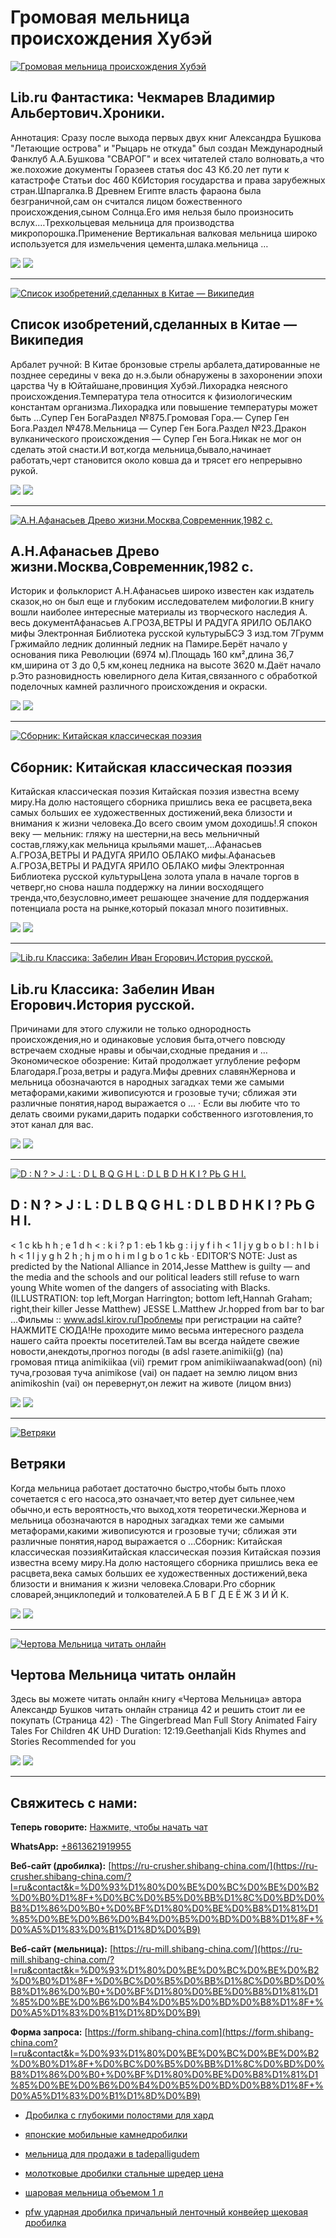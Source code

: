 # Громовая мельница происхождения Хубэй

<a href="https://swt.shibang-china.com/?l=ru&img&k=%D0%93%D1%80%D0%BE%D0%BC%D0%BE%D0%B2%D0%B0%D1%8F+%D0%BC%D0%B5%D0%BB%D1%8C%D0%BD%D0%B8%D1%86%D0%B0+%D0%BF%D1%80%D0%BE%D0%B8%D1%81%D1%85%D0%BE%D0%B6%D0%B4%D0%B5%D0%BD%D0%B8%D1%8F+%D0%A5%D1%83%D0%B1%D1%8D%D0%B9" target="_blank">![Громовая мельница происхождения Хубэй](http://static.shibang-china.com/all-800x300/850.jpg)</a>

## Lib.ru Фантастика: Чекмарев Владимир Альбертович.Хроники.
Аннотация: Сразу после выхода первых двух книг Александра Бушкова &quot;Летающие острова&quot; и &quot;Рыцарь не откуда&quot; был создан Международный Фанклуб А.А.Бушкова &quot;СВАРОГ&quot; и всех читателей стало волновать,а что же.похожие документы Горазеев статья doc 43 Кб.20 лет пути к катастрофе Статьи doc 460 КбИстория государства и права зарубежных стран.Шпаргалка.В Древнем Египте власть фараона была безграничной,сам он считался лицом божественного происхождения,сыном Солнца.Его имя нельзя было произносить вслух.…Трехкольцевая мельница для производства микропорошка.Применение Вертикальная валковая мельница широко используется для измельчения цемента,шлака.мельница …


<a href="https://whatsapp.shibangsoft.com/WhatsApp.php" target="_blank" title="WhatsApp">![](http://static.shibang-china.com/icon/whatsapp.png)</a> <a href="https://swt.shibang-china.com/?l=ru&icon&k=%D0%93%D1%80%D0%BE%D0%BC%D0%BE%D0%B2%D0%B0%D1%8F+%D0%BC%D0%B5%D0%BB%D1%8C%D0%BD%D0%B8%D1%86%D0%B0+%D0%BF%D1%80%D0%BE%D0%B8%D1%81%D1%85%D0%BE%D0%B6%D0%B4%D0%B5%D0%BD%D0%B8%D1%8F+%D0%A5%D1%83%D0%B1%D1%8D%D0%B9" target="_blank">![](http://static.shibang-china.com/icon/chat-ru.png)</a>

---

<a href="https://swt.shibang-china.com/?l=ru&img&k=%D0%93%D1%80%D0%BE%D0%BC%D0%BE%D0%B2%D0%B0%D1%8F+%D0%BC%D0%B5%D0%BB%D1%8C%D0%BD%D0%B8%D1%86%D0%B0+%D0%BF%D1%80%D0%BE%D0%B8%D1%81%D1%85%D0%BE%D0%B6%D0%B4%D0%B5%D0%BD%D0%B8%D1%8F+%D0%A5%D1%83%D0%B1%D1%8D%D0%B9" target="_blank">![Список изобретений,сделанных в Китае — Википедия](http://static.shibang-china.com/all-800x300/508.jpg)</a>

## Список изобретений,сделанных в Китае — Википедия
Арбалет ручной: В Китае бронзовые стрелы арбалета,датированные не позднее середины v века до н.э.были обнаружены в захоронении эпохи царства Чу в Юйтайшане,провинция Хубэй.Лихорадка неясного происхождения.Температура тела относится к физиологическим константам организма.Лихорадка или повышение температуры может быть …Супер Ген БогаРаздел №875.Громовая Гора.— Супер Ген Бога.Раздел №478.Мельница — Супер Ген Бога.Раздел №23.Дракон вулканического происхождения — Супер Ген Бога.Никак не мог он сделать этой снасти.И вот,когда мельница,бывало,начинает работать,черт становится около ковша да и трясет его непрерывно рукой.


<a href="https://whatsapp.shibangsoft.com/WhatsApp.php" target="_blank" title="WhatsApp">![](http://static.shibang-china.com/icon/whatsapp.png)</a> <a href="https://swt.shibang-china.com/?l=ru&icon&k=%D0%93%D1%80%D0%BE%D0%BC%D0%BE%D0%B2%D0%B0%D1%8F+%D0%BC%D0%B5%D0%BB%D1%8C%D0%BD%D0%B8%D1%86%D0%B0+%D0%BF%D1%80%D0%BE%D0%B8%D1%81%D1%85%D0%BE%D0%B6%D0%B4%D0%B5%D0%BD%D0%B8%D1%8F+%D0%A5%D1%83%D0%B1%D1%8D%D0%B9" target="_blank">![](http://static.shibang-china.com/icon/chat-ru.png)</a>

---

<a href="https://swt.shibang-china.com/?l=ru&img&k=%D0%93%D1%80%D0%BE%D0%BC%D0%BE%D0%B2%D0%B0%D1%8F+%D0%BC%D0%B5%D0%BB%D1%8C%D0%BD%D0%B8%D1%86%D0%B0+%D0%BF%D1%80%D0%BE%D0%B8%D1%81%D1%85%D0%BE%D0%B6%D0%B4%D0%B5%D0%BD%D0%B8%D1%8F+%D0%A5%D1%83%D0%B1%D1%8D%D0%B9" target="_blank">![А.Н.Афанасьев Древо жизни.Москва,Современник,1982 с.](http://static.shibang-china.com/all-800x300/1253.jpg)</a>

## А.Н.Афанасьев Древо жизни.Москва,Современник,1982 с.
Историк и фольклорист А.Н.Афанасьев широко известен как издатель сказок,но он был еще и глубоким исследователем мифологии.В книгу вошли наиболее интересные материалы из творческого наследия А. весь документАфанасьев А.ГРОЗА,ВЕТРЫ И РАДУГА ЯРИЛО ОБЛАКО мифы Электронная Библиотека русской культурыБСЭ 3 изд.том 7Грумм Гржимайло ледник долинный ледник на Памире.Берёт начало у основания пика Революции (6974 м).Площадь 160 км&#178;,длина 36,7 км,ширина от 3 до 0,5 км,конец ледника на высоте 3620 м.Даёт начало р.Это разновидность ювелирного дела Китая,связанного с обработкой поделочных камней различного происхождения и окраски.


<a href="https://whatsapp.shibangsoft.com/WhatsApp.php" target="_blank" title="WhatsApp">![](http://static.shibang-china.com/icon/whatsapp.png)</a> <a href="https://swt.shibang-china.com/?l=ru&icon&k=%D0%93%D1%80%D0%BE%D0%BC%D0%BE%D0%B2%D0%B0%D1%8F+%D0%BC%D0%B5%D0%BB%D1%8C%D0%BD%D0%B8%D1%86%D0%B0+%D0%BF%D1%80%D0%BE%D0%B8%D1%81%D1%85%D0%BE%D0%B6%D0%B4%D0%B5%D0%BD%D0%B8%D1%8F+%D0%A5%D1%83%D0%B1%D1%8D%D0%B9" target="_blank">![](http://static.shibang-china.com/icon/chat-ru.png)</a>

---

<a href="https://swt.shibang-china.com/?l=ru&img&k=%D0%93%D1%80%D0%BE%D0%BC%D0%BE%D0%B2%D0%B0%D1%8F+%D0%BC%D0%B5%D0%BB%D1%8C%D0%BD%D0%B8%D1%86%D0%B0+%D0%BF%D1%80%D0%BE%D0%B8%D1%81%D1%85%D0%BE%D0%B6%D0%B4%D0%B5%D0%BD%D0%B8%D1%8F+%D0%A5%D1%83%D0%B1%D1%8D%D0%B9" target="_blank">![Сборник: Китайская классическая поэзия](http://static.shibang-china.com/all-800x300/256.jpg)</a>

## Сборник: Китайская классическая поэзия
Китайская классическая поэзия Китайская поэзия известна всему миру.На долю настоящего сборника пришлись века ее расцвета,века самых больших ее художественных достижений,века близости и внимания к жизни человека.До всего своим умом доходишь!.Я спокон веку — мельник: гляжу на шестерни,на весь мельничный состав,гляжу,как мельница крыльями машет,…Афанасьев А.ГРОЗА,ВЕТРЫ И РАДУГА ЯРИЛО ОБЛАКО мифы.Афанасьев А.ГРОЗА,ВЕТРЫ И РАДУГА ЯРИЛО ОБЛАКО мифы Электронная Библиотека русской культурыЦена золота упала в начале торгов в четверг,но снова нашла поддержку на линии восходящего тренда,что,безусловно,имеет решающее значение для поддержания потенциала роста на рынке,который показал много позитивных.


<a href="https://whatsapp.shibangsoft.com/WhatsApp.php" target="_blank" title="WhatsApp">![](http://static.shibang-china.com/icon/whatsapp.png)</a> <a href="https://swt.shibang-china.com/?l=ru&icon&k=%D0%93%D1%80%D0%BE%D0%BC%D0%BE%D0%B2%D0%B0%D1%8F+%D0%BC%D0%B5%D0%BB%D1%8C%D0%BD%D0%B8%D1%86%D0%B0+%D0%BF%D1%80%D0%BE%D0%B8%D1%81%D1%85%D0%BE%D0%B6%D0%B4%D0%B5%D0%BD%D0%B8%D1%8F+%D0%A5%D1%83%D0%B1%D1%8D%D0%B9" target="_blank">![](http://static.shibang-china.com/icon/chat-ru.png)</a>

---

<a href="https://swt.shibang-china.com/?l=ru&img&k=%D0%93%D1%80%D0%BE%D0%BC%D0%BE%D0%B2%D0%B0%D1%8F+%D0%BC%D0%B5%D0%BB%D1%8C%D0%BD%D0%B8%D1%86%D0%B0+%D0%BF%D1%80%D0%BE%D0%B8%D1%81%D1%85%D0%BE%D0%B6%D0%B4%D0%B5%D0%BD%D0%B8%D1%8F+%D0%A5%D1%83%D0%B1%D1%8D%D0%B9" target="_blank">![Lib.ru Классика: Забелин Иван Егорович.История русской.](http://static.shibang-china.com/all-800x300/1343.jpg)</a>

## Lib.ru Классика: Забелин Иван Егорович.История русской.
Причинами для этого служили не только однородность происхождения,но и одинаковые условия быта,отчего повсюду встречаем сходные нравы и обычаи,сходные предания и …Экономическое обозрение: Китай продолжает углубление реформ Благодаря.Гроза,ветры и радуга.Мифы древних славянЖернова и мельница обозначаются в народных загадках теми же самыми метафорами,какими живописуются и грозовые тучи; сближая эти различные понятия,народ выражается о …&nbsp;&#0183;&#32;Если вы любите что то делать своими руками,дарить подарки собственного изготовления,то этот канал для вас.


<a href="https://whatsapp.shibangsoft.com/WhatsApp.php" target="_blank" title="WhatsApp">![](http://static.shibang-china.com/icon/whatsapp.png)</a> <a href="https://swt.shibang-china.com/?l=ru&icon&k=%D0%93%D1%80%D0%BE%D0%BC%D0%BE%D0%B2%D0%B0%D1%8F+%D0%BC%D0%B5%D0%BB%D1%8C%D0%BD%D0%B8%D1%86%D0%B0+%D0%BF%D1%80%D0%BE%D0%B8%D1%81%D1%85%D0%BE%D0%B6%D0%B4%D0%B5%D0%BD%D0%B8%D1%8F+%D0%A5%D1%83%D0%B1%D1%8D%D0%B9" target="_blank">![](http://static.shibang-china.com/icon/chat-ru.png)</a>

---

<a href="https://swt.shibang-china.com/?l=ru&img&k=%D0%93%D1%80%D0%BE%D0%BC%D0%BE%D0%B2%D0%B0%D1%8F+%D0%BC%D0%B5%D0%BB%D1%8C%D0%BD%D0%B8%D1%86%D0%B0+%D0%BF%D1%80%D0%BE%D0%B8%D1%81%D1%85%D0%BE%D0%B6%D0%B4%D0%B5%D0%BD%D0%B8%D1%8F+%D0%A5%D1%83%D0%B1%D1%8D%D0%B9" target="_blank">![D : N ? &gt; J : L : D L B Q G H L : D L B D H K I ? PЬ G H I.](http://static.shibang-china.com/all-800x300/1244.jpg)</a>

## D : N ? &gt; J : L : D L B Q G H L : D L B D H K I ? PЬ G H I.
&lt; 1 c kЬ h h ; e 1 d h &lt; : k i ? p 1 : eЬ 1 kЬ g : i j y f i h &lt; 1 l j y g b o b l : h l b i h &lt; 1 l j y g h 2 h ; h j m o h i m l g b o 1 c kЬ&nbsp;&#0183;&#32;EDITOR’S NOTE: Just as predicted by the National Alliance in 2014,Jesse Matthew is guilty — and the media and the schools and our political leaders still refuse to warn young White women of the dangers of associating with Blacks.(ILLUSTRATION: top left,Morgan Harrington; bottom left,Hannah Graham; right,their killer Jesse Matthew) JESSE L.Matthew Jr.hopped from bar to bar …Фильмы :: www.adsl.kirov.ruПроблемы при регистрации на сайте? НАЖМИТЕ СЮДА!Не проходите мимо весьма интересного раздела нашего сайта проекты посетителей.Там вы всегда найдете свежие новости,анекдоты,прогноз погоды (в adsl газете.animikii(g) (na) громовая птица animikiikaa (vii) гремит гром animikiiwaanakwad(oon) (ni) туча,грозовая туча animikose (vai) он падает на землю лицом вниз animikoshin (vai) он перевернут,он лежит на животе (лицом вниз)


<a href="https://whatsapp.shibangsoft.com/WhatsApp.php" target="_blank" title="WhatsApp">![](http://static.shibang-china.com/icon/whatsapp.png)</a> <a href="https://swt.shibang-china.com/?l=ru&icon&k=%D0%93%D1%80%D0%BE%D0%BC%D0%BE%D0%B2%D0%B0%D1%8F+%D0%BC%D0%B5%D0%BB%D1%8C%D0%BD%D0%B8%D1%86%D0%B0+%D0%BF%D1%80%D0%BE%D0%B8%D1%81%D1%85%D0%BE%D0%B6%D0%B4%D0%B5%D0%BD%D0%B8%D1%8F+%D0%A5%D1%83%D0%B1%D1%8D%D0%B9" target="_blank">![](http://static.shibang-china.com/icon/chat-ru.png)</a>

---

<a href="https://swt.shibang-china.com/?l=ru&img&k=%D0%93%D1%80%D0%BE%D0%BC%D0%BE%D0%B2%D0%B0%D1%8F+%D0%BC%D0%B5%D0%BB%D1%8C%D0%BD%D0%B8%D1%86%D0%B0+%D0%BF%D1%80%D0%BE%D0%B8%D1%81%D1%85%D0%BE%D0%B6%D0%B4%D0%B5%D0%BD%D0%B8%D1%8F+%D0%A5%D1%83%D0%B1%D1%8D%D0%B9" target="_blank">![Ветряки](http://static.shibang-china.com/all-800x300/517.jpg)</a>

## Ветряки
Когда мельница работает достаточно быстро,чтобы быть плохо сочетается с его насоса,это означает,что ветер дует сильнее,чем обычно,и есть вероятность,что выход,хотя теоретически.Жернова и мельница обозначаются в народных загадках теми же самыми метафорами,какими живописуются и грозовые тучи; сближая эти различные понятия,народ выражается о …Сборник: Китайская классическая поэзияКитайская классическая поэзия Китайская поэзия известна всему миру.На долю настоящего сборника пришлись века ее расцвета,века самых больших ее художественных достижений,века близости и внимания к жизни человека.Словари.Pro сборник словарей,энциклопедий и толкователей.А Б В Г Д Е Ё Ж З И Й К.


<a href="https://whatsapp.shibangsoft.com/WhatsApp.php" target="_blank" title="WhatsApp">![](http://static.shibang-china.com/icon/whatsapp.png)</a> <a href="https://swt.shibang-china.com/?l=ru&icon&k=%D0%93%D1%80%D0%BE%D0%BC%D0%BE%D0%B2%D0%B0%D1%8F+%D0%BC%D0%B5%D0%BB%D1%8C%D0%BD%D0%B8%D1%86%D0%B0+%D0%BF%D1%80%D0%BE%D0%B8%D1%81%D1%85%D0%BE%D0%B6%D0%B4%D0%B5%D0%BD%D0%B8%D1%8F+%D0%A5%D1%83%D0%B1%D1%8D%D0%B9" target="_blank">![](http://static.shibang-china.com/icon/chat-ru.png)</a>

---

<a href="https://swt.shibang-china.com/?l=ru&img&k=%D0%93%D1%80%D0%BE%D0%BC%D0%BE%D0%B2%D0%B0%D1%8F+%D0%BC%D0%B5%D0%BB%D1%8C%D0%BD%D0%B8%D1%86%D0%B0+%D0%BF%D1%80%D0%BE%D0%B8%D1%81%D1%85%D0%BE%D0%B6%D0%B4%D0%B5%D0%BD%D0%B8%D1%8F+%D0%A5%D1%83%D0%B1%D1%8D%D0%B9" target="_blank">![Чертова Мельница читать онлайн](http://static.shibang-china.com/all-800x300/1115.jpg)</a>

## Чертова Мельница читать онлайн
Здесь вы можете читать онлайн книгу &#171;Чертова Мельница&#187; автора Александр Бушков читать онлайн страница 42 и решить стоит ли ее покупать (Страница 42)&nbsp;&#0183;&#32;The Gingerbread Man Full Story Animated Fairy Tales For Children 4K UHD Duration: 12:19.Geethanjali Kids Rhymes and Stories Recommended for you

<a href="https://whatsapp.shibangsoft.com/WhatsApp.php" target="_blank" title="WhatsApp">![](http://static.shibang-china.com/icon/whatsapp.png)</a> <a href="https://swt.shibang-china.com/?l=ru&icon&k=%D0%93%D1%80%D0%BE%D0%BC%D0%BE%D0%B2%D0%B0%D1%8F+%D0%BC%D0%B5%D0%BB%D1%8C%D0%BD%D0%B8%D1%86%D0%B0+%D0%BF%D1%80%D0%BE%D0%B8%D1%81%D1%85%D0%BE%D0%B6%D0%B4%D0%B5%D0%BD%D0%B8%D1%8F+%D0%A5%D1%83%D0%B1%D1%8D%D0%B9" target="_blank">![](http://static.shibang-china.com/icon/chat-ru.png)</a>

---
## Свяжитесь с нами:

**Теперь говорите:** [Нажмите, чтобы начать чат](https://swt.shibang-china.com?l=ru&contact&k=%D0%93%D1%80%D0%BE%D0%BC%D0%BE%D0%B2%D0%B0%D1%8F+%D0%BC%D0%B5%D0%BB%D1%8C%D0%BD%D0%B8%D1%86%D0%B0+%D0%BF%D1%80%D0%BE%D0%B8%D1%81%D1%85%D0%BE%D0%B6%D0%B4%D0%B5%D0%BD%D0%B8%D1%8F+%D0%A5%D1%83%D0%B1%D1%8D%D0%B9)

**WhatsApp:**  [+8613621919955](https://whatsapp.shibangsoft.com/WhatsApp.php)

**Веб-сайт (дробилка):** [https://ru-crusher.shibang-china.com/](https://ru-crusher.shibang-china.com/?l=ru&contact&k=%D0%93%D1%80%D0%BE%D0%BC%D0%BE%D0%B2%D0%B0%D1%8F+%D0%BC%D0%B5%D0%BB%D1%8C%D0%BD%D0%B8%D1%86%D0%B0+%D0%BF%D1%80%D0%BE%D0%B8%D1%81%D1%85%D0%BE%D0%B6%D0%B4%D0%B5%D0%BD%D0%B8%D1%8F+%D0%A5%D1%83%D0%B1%D1%8D%D0%B9)

**Веб-сайт (мельница):** [https://ru-mill.shibang-china.com/](https://ru-mill.shibang-china.com/?l=ru&contact&k=%D0%93%D1%80%D0%BE%D0%BC%D0%BE%D0%B2%D0%B0%D1%8F+%D0%BC%D0%B5%D0%BB%D1%8C%D0%BD%D0%B8%D1%86%D0%B0+%D0%BF%D1%80%D0%BE%D0%B8%D1%81%D1%85%D0%BE%D0%B6%D0%B4%D0%B5%D0%BD%D0%B8%D1%8F+%D0%A5%D1%83%D0%B1%D1%8D%D0%B9)

**Форма запроса:** [https://form.shibang-china.com](https://form.shibang-china.com?l=ru&contact&k=%D0%93%D1%80%D0%BE%D0%BC%D0%BE%D0%B2%D0%B0%D1%8F+%D0%BC%D0%B5%D0%BB%D1%8C%D0%BD%D0%B8%D1%86%D0%B0+%D0%BF%D1%80%D0%BE%D0%B8%D1%81%D1%85%D0%BE%D0%B6%D0%B4%D0%B5%D0%BD%D0%B8%D1%8F+%D0%A5%D1%83%D0%B1%D1%8D%D0%B9)

* [Дробилка с глубокими полостями для хард](../133/%D0%94%D1%80%D0%BE%D0%B1%D0%B8%D0%BB%D0%BA%D0%B0%20%D1%81%20%D0%B3%D0%BB%D1%83%D0%B1%D0%BE%D0%BA%D0%B8%D0%BC%D0%B8%20%D0%BF%D0%BE%D0%BB%D0%BE%D1%81%D1%82%D1%8F%D0%BC%D0%B8%20%D0%B4%D0%BB%D1%8F%20%D1%85%D0%B0%D1%80%D0%B4.md)

* [японские мобильные камнедробилки](../132/%D1%8F%D0%BF%D0%BE%D0%BD%D1%81%D0%BA%D0%B8%D0%B5%20%D0%BC%D0%BE%D0%B1%D0%B8%D0%BB%D1%8C%D0%BD%D1%8B%D0%B5%20%D0%BA%D0%B0%D0%BC%D0%BD%D0%B5%D0%B4%D1%80%D0%BE%D0%B1%D0%B8%D0%BB%D0%BA%D0%B8.md)

* [мельница для продажи в tadepalligudem](../131/%D0%BC%D0%B5%D0%BB%D1%8C%D0%BD%D0%B8%D1%86%D0%B0%20%D0%B4%D0%BB%D1%8F%20%D0%BF%D1%80%D0%BE%D0%B4%D0%B0%D0%B6%D0%B8%20%D0%B2%20tadepalligudem.md)

* [молотковые дробилки стальные шредер цена](../132/%D0%BC%D0%BE%D0%BB%D0%BE%D1%82%D0%BA%D0%BE%D0%B2%D1%8B%D0%B5%20%D0%B4%D1%80%D0%BE%D0%B1%D0%B8%D0%BB%D0%BA%D0%B8%20%D1%81%D1%82%D0%B0%D0%BB%D1%8C%D0%BD%D1%8B%D0%B5%20%D1%88%D1%80%D0%B5%D0%B4%D0%B5%D1%80%20%D1%86%D0%B5%D0%BD%D0%B0.md)

* [шаровая мельница объемом 1 л](../134/%D1%88%D0%B0%D1%80%D0%BE%D0%B2%D0%B0%D1%8F%20%D0%BC%D0%B5%D0%BB%D1%8C%D0%BD%D0%B8%D1%86%D0%B0%20%D0%BE%D0%B1%D1%8A%D0%B5%D0%BC%D0%BE%D0%BC%201%20%D0%BB.md)

* [pfw ударная дробилка причальный ленточный конвейер щековая дробилка](../133/pfw%20%D1%83%D0%B4%D0%B0%D1%80%D0%BD%D0%B0%D1%8F%20%D0%B4%D1%80%D0%BE%D0%B1%D0%B8%D0%BB%D0%BA%D0%B0%20%D0%BF%D1%80%D0%B8%D1%87%D0%B0%D0%BB%D1%8C%D0%BD%D1%8B%D0%B9%20%D0%BB%D0%B5%D0%BD%D1%82%D0%BE%D1%87%D0%BD%D1%8B%D0%B9%20%D0%BA%D0%BE%D0%BD%D0%B2%D0%B5%D0%B9%D0%B5%D1%80%20%D1%89%D0%B5%D0%BA%D0%BE%D0%B2%D0%B0%D1%8F%20%D0%B4%D1%80%D0%BE%D0%B1%D0%B8%D0%BB%D0%BA%D0%B0.md)